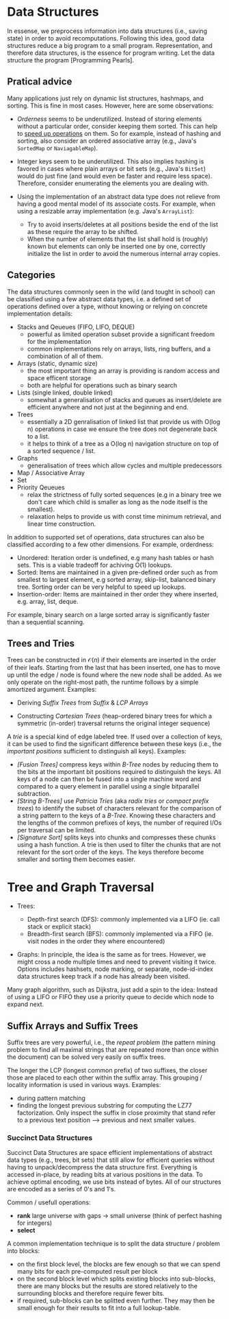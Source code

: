 # Data Structures

 In essense, we preprocess information into data structures (i.e., saving state) in order to avoid recomputations. Following this idea, good data structures reduce a big program to a small program. Representation, and therefore data structures, is the essence for program writing. Let the data structure the program [Programming Pearls].


## Pratical advice

Many applications just rely on dynamic list structures, hashmaps, and sorting. This is fine in most cases. However, here are some observations:

* _Orderness_ seems to be underutilized. Instead of storing elements without a particular order, consider keeping them sorted. This can help to [speed up operations][SICP on Sets] on them. So for example, instead of hashing and sorting, also consider an ordered associative array (e.g., Java's `SortedMap` or `NaviagableMap`).

* Integer keys seem to be underutilized. This also implies hashing is favored in cases where plain arrays or bit sets (e.g., Java's `BitSet`) would do just fine (and would even be faster and require less space). Therefore, consider enumerating the elements you are dealing with.

* Using the implementation of an abstract data type does not relieve from having a good mental model of its associate costs. For example, when using a resizable array implementation (e.g. Java's `ArrayList`):

    - Try to avoid inserts/deletes at all positions beside the end of the list as these require the array to be shifted.
    - When the number of elements that the list shall hold is (roughly) known but elements can only be inserted one by one, correctly initialize the list in order to avoid the numerous internal array copies.


## Categories

The data structures commonly seen in the wild (and tought in school) can be classified using a few abstract data types, i.e. a defined set of operations defined over a type, without knowing or relying on concrete implementation details:

* Stacks and Qeueues (FIFO, LIFO, DEQUE)
  - powerful as limited operation subset provide a significant freedom for the implementation
  - common implementations rely on arrays, lists, ring buffers, and a combination of all of them.
* Arrays (static, dynamic size)
  - the most important thing an array is providing is random access and space efficent storage
  - both are helpful for operations such as binary search
* Lists (single linked, double linked)
  - somewhat a generalisation of stacks and queues as insert/delete are efficient anywhere and not just
    at the beginning and end.
* Trees
  - essentially a 2D genralisation of linked list that provide us with O(log n) operations in case we
    ensure the tree does not degenerate back to a list.
  - it helps to think of a tree as a O(log n) navigation structure on top of a sorted sequence / list.
* Graphs
  - generalisation of trees which allow cycles and multiple predecessors
* Map / Associative Array
* Set
* Priority Qeueues
  - relax the strictness of fully sorted sequences (e.g in a binary tree we don't care which child is smaller as long as the node itself is the smallest).
  - relaxation helps to provide us with const time minimum retrieval, and linear time construction.

In addition to supported set of operations, data structures can also be classified according to a few other dimensions. For example, orderdness:

* Unordered: Iteration order is undefined, e.g many hash tables or hash sets. This is a viable tradeoff for achiving O(1) lookups.
* Sorted: Items are maintained in a given pre-defined order such as from smallest to largest element, e.g sorted array, skip-list, balanced binary tree. Sorting order can be very helpful to speed up lookups.
* Insertion-order: Items are maintained in ther order they where inserted, e.g. array, list, deque.

 For example, binary search on a large sorted array is significantly faster than a sequential scanning.


## Trees and Tries

Trees can be constructed in $\mathcal{O}(n)$ if their elements are inserted in the order of their leafs. Starting from the last that has been inserted, one has to move up until the edge / node is found where the new node shall be added. As we only operate on the right-most path, the runtime follows by a simple amortized argument. Examples:

* Deriving _Suffix Trees_ from _Suffix_ & _LCP Arrays_

* Constructing _Cartesian Trees_ (heap-ordered binary trees for which a symmetric (in-order) traversal returns the original integer sequence)

A _trie_ is a special kind of edge labeled tree. If used over a collection of keys, it can be used to find the significant difference between these keys (i.e., the _important positions_ sufficient to distinguish all keys). Examples:

* _[Fusion Trees]_ compress keys within _B-Tree_ nodes by reducing them to the bits at the important bit positions required to distinguish the keys. All keys of a node can then be fused into a single machine word and compared to a query element in parallel using a single bitparallel subtraction.
* _[String B-Trees]_ use _Patricia Tries_ (aka _radix tries_ or _compact prefix trees_) to identify the subset of characters relevant for the comparison of a string pattern to the keys of a _B-Tree_. Knowing these characters and the lengths of the common prefixes of keys, the number of required I/Os per traversal can be limited.
* _[Signature Sort]_ splits keys into chunks and compresses these chunks using a hash function. A trie is then used to filter the chunks that are not relevant for the sort order of the keys. The keys therefore become smaller and sorting them becomes easier.


# Tree and Graph Traversal

* Trees:

    - Depth-first search (DFS): commonly implemented via a LIFO (ie. call stack or explicit stack)
    - Breadth-first search (BFS): commonly implemented via a FIFO (ie. visit nodes in the order they where encountered)

* Graphs: In principle, the idea is the same as for trees. However, we might cross a node multiple times and need to prevent visiting it twice. Options includes hashsets, node marking, or separate, node-id-index data structures keep track if a node has already been visited.

Many graph algorithm, such as Dijkstra, just add a spin to the idea: Instead of using a LIFO or FIFO they use a priority queue to decide which node to expand next.


## Suffix Arrays and Suffix Trees

Suffix trees are very powerful, i.e., the _repeat problem_ (the pattern mining problem to find all maximal strings that are repeated more than once within the document) can be solved very easily on suffix trees.

The longer the LCP (longest common prefix) of two suffixes, the closer those are placed to each other within the suffix array. This grouping / locality information is used in various ways. Examples:

* during pattern matching
* finding the longest previous substring for computing the LZ77 factorization. Only inspect the suffix in close proximity that stand refer to a previous text position --> previous and next smaller values.


### Succinct Data Structures

Succinct Data Structures are space efficient implementations of abstract data types (e.g., trees, bit sets) that still allow for efficient queries without having to unpack/decompress the data structure first. Everything is accessed in-place, by reading bits at various positions in the data. To achieve optimal encoding, we use bits instead of bytes. All of our structures are encoded as a series of 0's and 1's.

Common / usefull operations:
* __rank__ large universe with gaps -> small universe (think of perfect hashing for integers)
* __select__

A common implementation technique is to split the data structure / problem into blocks:

* on the first block level, the blocks are few enough so that we can spend many bits for each pre-computed result per block
* on the second block level which splits existing blocks into sub-blocks, there are many blocks but the results are stored relatively to the surrounding blocks and therefore require fewer bits.
* if required, sub-blocks can be splitted even further. They may then be small enough for their results to fit into a full lookup-table.


[SICP on Sets]: http://mitpress.mit.edu/sicp/full-text/book/book-Z-H-16.html#%_sec_2.3.3
    (SICP: Building Abstractions with Data. Example: Representing Sets)
